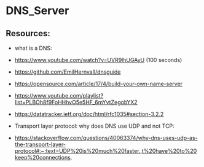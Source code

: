 # DNS_Server

## Resources:

* what is a DNS:
- https://www.youtube.com/watch?v=UVR9lhUGAyU (100 seconds)

* https://github.com/EmilHernvall/dnsguide
* https://opensource.com/article/17/4/build-your-own-name-server
* https://www.youtube.com/playlist?list=PLBOh8f9FoHHhvO5e5HF_6mYvtZegobYX2
* https://datatracker.ietf.org/doc/html/rfc1035#section-3.2.2

* Transport layer protocol: why does DNS use UDP and not TCP:

- https://stackoverflow.com/questions/40063374/why-dns-uses-udp-as-the-transport-layer-protocol#:~:text=UDP%20is%20much%20faster.,t%20have%20to%20keep%20connections.
